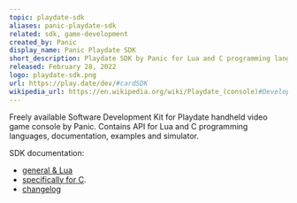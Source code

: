 ```yaml
---
topic: playdate-sdk
aliases: panic-playdate-sdk
related: sdk, game-development
created_by: Panic
display_name: Panic Playdate SDK
short_description: Playdate SDK by Panic for Lua and C programming languages.
released: February 28, 2022
logo: playdate-sdk.png
url: https://play.date/dev/#cardSDK
wikipedia_url: https://en.wikipedia.org/wiki/Playdate_(console)#Developers
---
```

Freely available Software Development Kit for Playdate handheld video game console by Panic.
Contains API for Lua and C programming languages, documentation, examples and simulator.

SDK documentation:
- [general & Lua](https://sdk.play.date/)
- [specifically for C](https://sdk.play.date/Inside%20Playdate%20with%20C.html).
- [changelog](https://sdk.play.date/changelog/)
